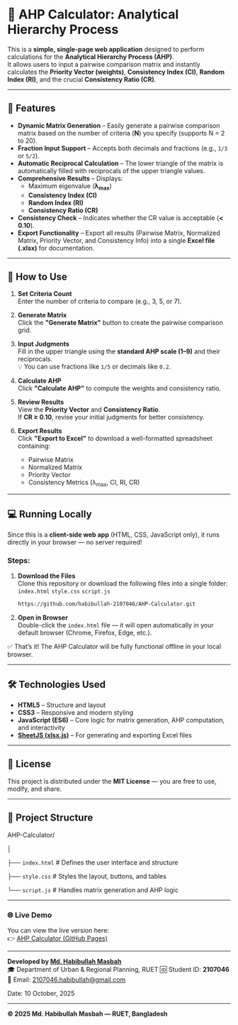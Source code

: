 # 🧮 AHP Calculator: Analytical Hierarchy Process

This is a **simple, single-page web application** designed to perform calculations for the **Analytical Hierarchy Process (AHP)**.  
It allows users to input a pairwise comparison matrix and instantly calculates the **Priority Vector (weights)**, **Consistency Index (CI)**, **Random Index (RI)**, and the crucial **Consistency Ratio (CR)**.

---

## 🚀 Features

- **Dynamic Matrix Generation** – Easily generate a pairwise comparison matrix based on the number of criteria (**N**) you specify (supports N = 2 to 20).  
- **Fraction Input Support** – Accepts both decimals and fractions (e.g., `1/3` or `5/2`).  
- **Automatic Reciprocal Calculation** – The lower triangle of the matrix is automatically filled with reciprocals of the upper triangle values.  
- **Comprehensive Results** – Displays:
  - Maximum eigenvalue (**λ<sub>max</sub>**)
  - **Consistency Index (CI)**
  - **Random Index (RI)**
  - **Consistency Ratio (CR)**
- **Consistency Check** – Indicates whether the CR value is acceptable (**< 0.10**).  
- **Export Functionality** – Export all results (Pairwise Matrix, Normalized Matrix, Priority Vector, and Consistency Info) into a single **Excel file (.xlsx)** for documentation.

---

## 🧭 How to Use

1. **Set Criteria Count**  
   Enter the number of criteria to compare (e.g., 3, 5, or 7).

2. **Generate Matrix**  
   Click the **"Generate Matrix"** button to create the pairwise comparison grid.

3. **Input Judgments**  
   Fill in the upper triangle using the **standard AHP scale (1–9)** and their reciprocals.  
   💡 You can use fractions like `1/5` or decimals like `0.2`.

4. **Calculate AHP**  
   Click **"Calculate AHP"** to compute the weights and consistency ratio.

5. **Review Results**  
   View the **Priority Vector** and **Consistency Ratio**.  
   If **CR ≥ 0.10**, revise your initial judgments for better consistency.

6. **Export Results**  
   Click **"Export to Excel"** to download a well-formatted spreadsheet containing:
   - Pairwise Matrix  
   - Normalized Matrix  
   - Priority Vector  
   - Consistency Metrics (λ<sub>max</sub>, CI, RI, CR)

---

## 💻 Running Locally

Since this is a **client-side web app** (HTML, CSS, JavaScript only), it runs directly in your browser — no server required!

### Steps:

1. **Download the Files**  
   Clone this repository or download the following files into a single folder: `index.html` `style.css` `script.js`
   
    ```bash
   https://github.com/habibullah-2107046/AHP-Calculator.git
3. **Open in Browser**  
Double-click the `index.html` file — it will open automatically in your default browser (Chrome, Firefox, Edge, etc.).

✅ That’s it! The AHP Calculator will be fully functional offline in your local browser.

---

## 🛠️ Technologies Used

- **HTML5** – Structure and layout  
- **CSS3** – Responsive and modern styling  
- **JavaScript (ES6)** – Core logic for matrix generation, AHP computation, and interactivity  
- **[SheetJS (xlsx.js)](https://sheetjs.com/)** – For generating and exporting Excel files

---

## 📜 License

This project is distributed under the **MIT License** — you are free to use, modify, and share.

---

## 📂 Project Structure

AHP-Calculator/

│

├── `index.html` # Defines the user interface and structure

├── `style.css` # Styles the layout, buttons, and tables

└── `script.js` # Handles matrix generation and AHP logic

---

### 🌐 Live Demo
You can view the live version here:  
👉 [AHP Calculator (GitHub Pages)](https://habibullah-2107046.github.io/AHP-Calculator/)

---

**Developed by [Md. Habibullah Masbah](https://github.com/habibullah-2107046)**  
🎓 Department of Urban & Regional Planning, RUET
🆔 Student ID: **2107046**  
📧 Email: [2107046.habibullah@gmail.com](mailto:2107046.habibullah@gmail.com)

Date: 10 October, 2025


---

**© 2025 Md. Habibullah Masbah — RUET, Bangladesh**
